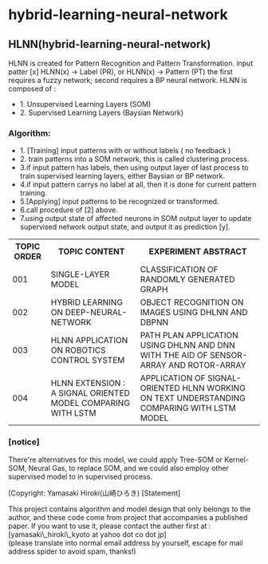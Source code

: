 # hybrid-learning-neural-network
<h2>HLNN(hybrid-learning-neural-network)</h2>
<div>
<span> HLNN is created for Pattern Recognition and Pattern Transformation.
input patter [x] </span>
<span> HLNN(x) -> Label (PR), or HLNN(x) -> Pattern (PT) </span>
<span> the first requires a fuzzy network; second requires a BP neural network.</span>
<span> HLNN is composed of : </span>
<ul>
<li> 1. Unsupervised Learning Layers (SOM) </li>
<li> 2. Supervised Learning Layers (Baysian Network) </li>
</ul>
</div>

<div>
<h3> Algorithm: </h3>
<ul>
<li> 1. [Training] input patterns with or without labels ( no feedback ) </li>
<li> 2. train patterns into a SOM network, this is called clustering process. </li>
<li> 3.if input pattern has labels, then using output layer of last process 
  to train supervised learning layers, either Baysian or BP network.</li>
<li> 4.if input pattern carrys no label at all, then it is done for current
  pattern training.</li>
<li> 5.[Applying] input patterns to be recognized or transformed. </li>
<li> 6.call procedure of [2] above. </li>
<li> 7.using output state of affected neurons in SOM output layer to update
  supervised network output state, and output it as prediction [y].</li>
</ul>
</div>

<div>
<table>
	<tr>
		<th>TOPIC ORDER</th>
		<th>TOPIC CONTENT</th>
		<th>EXPERIMENT ABSTRACT</th>
	</tr>
	<tr>
		<td>001</td>
		<td>SINGLE-LAYER MODEL</td>
		<td>CLASSIFICATION OF RANDOMLY GENERATED GRAPH</td>
	</tr>
	<tr>
		<td>002</td>
		<td>HYBRID LEARNING ON DEEP-NEURAL-NETWORK</td>
		<td>OBJECT RECOGNITION ON IMAGES USING DHLNN AND DBPNN</td>
	</tr>
	<tr>
		<td>003</td>
		<td>HLNN APPLICATION ON ROBOTICS CONTROL SYSTEM</td>
		<td>PATH PLAN APPLICATION USING DHLNN AND DNN WITH THE AID OF SENSOR-ARRAY AND ROTOR-ARRAY</td>
	</tr>
	<tr>
		<td>004</td>
		<td>HLNN EXTENSION : A SIGNAL ORIENTED MODEL COMPARING WITH LSTM</td>
		<td>APPLICATION OF SIGNAL-ORIENTED HLNN WORKING ON TEXT UNDERSTANDING COMPARING WITH LSTM MODEL</td>
	</tr>
</table>
</div>

<div>
<h3> [notice]</h3>
<p>There're alternatives for this model, we could apply Tree-SOM or Kernel-SOM,
 Neural Gas, to replace SOM, and we could also employ other supervised model
 to in supervised process.
</p>
<span> [Copyright: Yamasaki Hiroki(山崎ひろき)</span>
<span> [Statement] </span>
<p> This project contains algorithm and model design that only belongs to the author,
and these code come from project that accompanies a published paper. If you
want to use it, please contact the auther first at : <br/>
[yamasaki\_hiroki\_kyoto at yahoo dot co dot jp] <br/>
(please translate into normal email address by yourself, escape for mail address
spider to avoid spam, thanks!)
</p>
</div>

